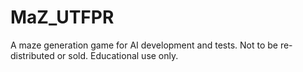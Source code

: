 # MaZ_UTFPR
 A maze generation game for AI development and tests. Not to be re-distributed or sold. Educational use only.
